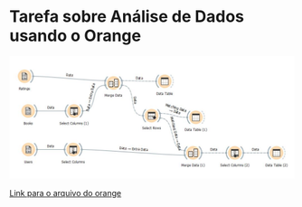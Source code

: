 # Tarefa sobre Análise de Dados usando o Orange

![fluxograma](https://github.com/mariliacss/mc536/blob/master/lab03/images/fluxograma.JPG)

[Link para o arquivo do orange](https://github.com/mariliacss/mc536/blob/master/lab03/orange/lab03.ows)
